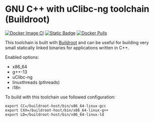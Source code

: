 # GNU C++ with uClibc-ng toolchain (Buildroot)
[![Docker Image CI](https://github.com/navrocky/buildroot-uclibc-toolchain/actions/workflows/docker-image.yml/badge.svg)](https://github.com/navrocky/buildroot-uclibc-toolchain/actions/workflows/docker-image.yml)
[![Static Badge](https://img.shields.io/badge/Github-Repository%20link-white?style=plastic&logo=github)](https://github.com/navrocky/buildroot-uclibc-toolchain)
[![Docker Pulls](https://img.shields.io/docker/pulls/navrocky/buildroot-uclibc-toolchain?style=plastic&logo=docker)](https://hub.docker.com/repository/docker/navrocky/buildroot-uclibc-toolchain)



This toolchain is built with [Buildroot](https://buildroot.org) and can be useful for building very small statically
linked binaries for applications written in C++.

Enabled options:

- x86_64
- g++-13
- uClibc-ng
- linuxthreads (pthreads)
- i18n

To build with this toolchain use followed configuration:

```
export CC=/buildroot-host/bin/x86_64-linux-gcc
export CXX=/buildroot-host/bin/x86_64-linux-g++
export LD=/buildroot-host/bin/x86_64-linux-ld
```
